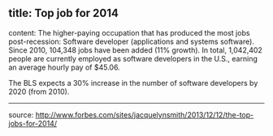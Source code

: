 title: Top job for 2014
---
content:
The higher-paying occupation that has produced the most jobs post-recession: Software developer (applications and systems software). Since 2010, 104,348 jobs have been added (11% growth). In total, 1,042,402 people are currently employed as software developers in the U.S., earning an average hourly pay of $45.06.

The BLS expects a 30% increase in the number of software developers by 2020 (from 2010).

---
source: http://www.forbes.com/sites/jacquelynsmith/2013/12/12/the-top-jobs-for-2014/
